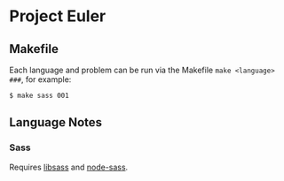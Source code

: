 Project Euler
=============


## Makefile

Each language and problem can be run via the Makefile `make <language> ###`, for example:

```$ make sass 001```


## Language Notes

### Sass

Requires [libsass](https://github.com/hcatlin/libsass) and [node-sass](https://github.com/andrew/node-sass).
